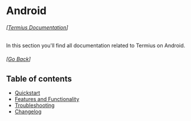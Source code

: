 # Android
###### [[Termius Documentation](../README.md)]

In this section you'll find all documentation related to Termius on Android.

###### [[Go Back](../README.md)]

## Table of contents
- [Quickstart](quickstart/README.md)
- [Features and Functionality](features/README.md)
- [Troubleshooting](troubleshooting/README.md)
- [Changelog](changelog.md)
